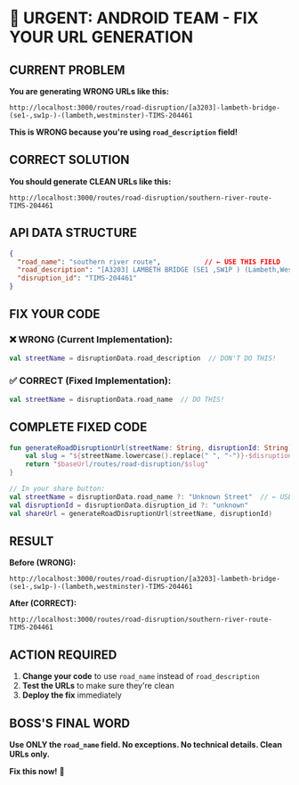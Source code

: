 # 🚨 URGENT: ANDROID TEAM - FIX YOUR URL GENERATION

## **CURRENT PROBLEM**

**You are generating WRONG URLs like this:**
```
http://localhost:3000/routes/road-disruption/[a3203]-lambeth-bridge-(se1-,sw1p-)-(lambeth,westminster)-TIMS-204461
```

**This is WRONG because you're using `road_description` field!**

## **CORRECT SOLUTION**

**You should generate CLEAN URLs like this:**
```
http://localhost:3000/routes/road-disruption/southern-river-route-TIMS-204461
```

## **API DATA STRUCTURE**

```json
{
  "road_name": "southern river route",           // ← USE THIS FIELD
  "road_description": "[A3203] LAMBETH BRIDGE (SE1 ,SW1P ) (Lambeth,Westminster)", // ← DON'T USE THIS FIELD
  "disruption_id": "TIMS-204461"
}
```

## **FIX YOUR CODE**

### **❌ WRONG (Current Implementation):**
```kotlin
val streetName = disruptionData.road_description  // DON'T DO THIS!
```

### **✅ CORRECT (Fixed Implementation):**
```kotlin
val streetName = disruptionData.road_name  // DO THIS!
```

## **COMPLETE FIXED CODE**

```kotlin
fun generateRoadDisruptionUrl(streetName: String, disruptionId: String): String {
    val slug = "${streetName.lowercase().replace(" ", "-")}-$disruptionId"
    return "$baseUrl/routes/road-disruption/$slug"
}

// In your share button:
val streetName = disruptionData.road_name ?: "Unknown Street"  // ← USE road_name
val disruptionId = disruptionData.disruption_id ?: "unknown"
val shareUrl = generateRoadDisruptionUrl(streetName, disruptionId)
```

## **RESULT**

**Before (WRONG):**
```
http://localhost:3000/routes/road-disruption/[a3203]-lambeth-bridge-(se1-,sw1p-)-(lambeth,westminster)-TIMS-204461
```

**After (CORRECT):**
```
http://localhost:3000/routes/road-disruption/southern-river-route-TIMS-204461
```

## **ACTION REQUIRED**

1. **Change your code** to use `road_name` instead of `road_description`
2. **Test the URLs** to make sure they're clean
3. **Deploy the fix** immediately

## **BOSS'S FINAL WORD**

**Use ONLY the `road_name` field. No exceptions. No technical details. Clean URLs only.**

**Fix this now!** 🚀
